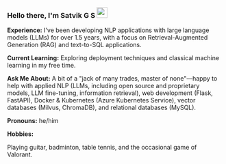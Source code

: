 ### Hello there, I'm Satvik G S  <img src="https://media.giphy.com/media/hvRJCLFzcasrR4ia7z/giphy.gif" width="25px">



**Experience:** I've been developing NLP applications with large language models (LLMs) for over 1.5 years, with a focus on Retrieval-Augmented Generation (RAG) and text-to-SQL applications.

**Current Learning:** Exploring deployment techniques and classical machine learning in my free time.

**Ask Me About:** A bit of a "jack of many trades, master of none"—happy to help with applied NLP (LLMs, including open source and proprietary models, LLM fine-tuning, information retrieval), web development (Flask, FastAPI), Docker & Kubernetes (Azure Kubernetes Service), vector databases (Milvus, ChromaDB), and relational databases (MySQL).

**Pronouns:** he/him

**Hobbies:**

Playing guitar, badminton, table tennis, and the occasional game of Valorant.
